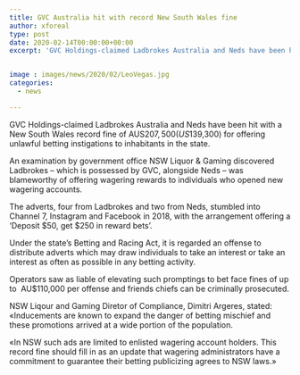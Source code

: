 ```yaml
---
title: GVC Australia hit with record New South Wales fine
author: xforeal 
type: post
date: 2020-02-14T00:00:00+00:00
excerpt: 'GVC Holdings-claimed Ladbrokes Australia and Neds have been hit with a New South Wales record fine of AUS$207,500 (US$139,300) for offering unlawful betting instigations to inhabitants in the state '


image : images/news/2020/02/LeoVegas.jpg
categories:
  - news

---
```

GVC Holdings-claimed Ladbrokes Australia and Neds have been hit with a New South Wales record fine of AUS$207,500 (US$139,300) for offering unlawful betting instigations to inhabitants in the state.

An examination by government office NSW Liquor & Gaming discovered Ladbrokes &ndash; which is possessed by GVC, alongside Neds &ndash; was blameworthy of offering wagering rewards to individuals who opened new wagering accounts.

The adverts, four from Ladbrokes and two from Neds, stumbled into Channel 7, Instagram and Facebook in 2018, with the arrangement offering a &lsquo;Deposit $50, get $250 in reward bets&rsquo;.

Under the state&rsquo;s Betting and Racing Act, it is regarded an offense to distribute adverts which may draw individuals to take an interest or take an interest as often as possible in any betting activity.

Operators saw as liable of elevating such promptings to bet face fines of up to&nbsp; AU$110,000 per offense and friends chiefs can be criminally prosecuted.

NSW Liqour and Gaming Diretor of Compliance, Dimitri Argeres, stated: &#171;Inducements are known to expand the danger of betting mischief and these promotions arrived at a wide portion of the population.

&#171;In NSW such ads are limited to enlisted wagering account holders. This record fine should fill in as an update that wagering administrators have a commitment to guarantee their betting publicizing agrees to NSW laws.&#187;
